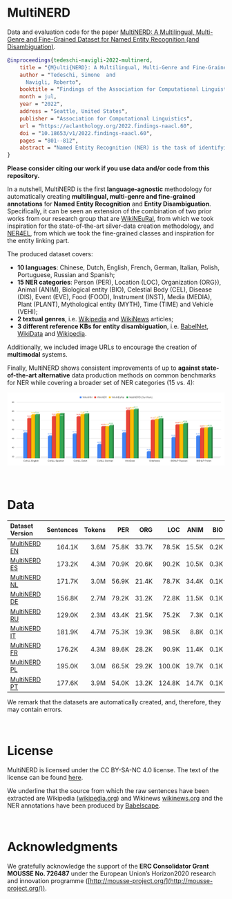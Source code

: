 # MultiNERD

Data and evaluation code for the paper [MultiNERD: A Multilingual, Multi-Genre and Fine-Grained Dataset for Named Entity Recognition (and Disambiguation)](https://aclanthology.org/2022.findings-naacl.60/).

```bibtex
@inproceedings{tedeschi-navigli-2022-multinerd,
    title = "{M}ulti{NERD}: A Multilingual, Multi-Genre and Fine-Grained Dataset for Named Entity Recognition (and Disambiguation)",
    author = "Tedeschi, Simone  and
      Navigli, Roberto",
    booktitle = "Findings of the Association for Computational Linguistics: NAACL 2022",
    month = jul,
    year = "2022",
    address = "Seattle, United States",
    publisher = "Association for Computational Linguistics",
    url = "https://aclanthology.org/2022.findings-naacl.60",
    doi = "10.18653/v1/2022.findings-naacl.60",
    pages = "801--812",
    abstract = "Named Entity Recognition (NER) is the task of identifying named entities in texts and classifying them through specific semantic categories, a process which is crucial for a wide range of NLP applications. Current datasets for NER focus mainly on coarse-grained entity types, tend to consider a single textual genre and to cover a narrow set of languages, thus limiting the general applicability of NER systems.In this work, we design a new methodology for automatically producing NER annotations, and address the aforementioned limitations by introducing a novel dataset that covers 10 languages, 15 NER categories and 2 textual genres.We also introduce a manually-annotated test set, and extensively evaluate the quality of our novel dataset on both this new test set and standard benchmarks for NER.In addition, in our dataset, we include: i) disambiguation information to enable the development of multilingual entity linking systems, and ii) image URLs to encourage the creation of multimodal systems.We release our dataset at https://github.com/Babelscape/multinerd.",
}
```

**Please consider citing our work if you use data and/or code from this repository.**

In a nutshell, MultiNERD is the first **language-agnostic** methodology for automatically creating **multilingual, multi-genre and fine-grained annotations** for **Named Entity Recognition** and **Entity Disambiguation**. Specifically, it can be seen an extension of the combination of two prior works from our research group that are [WikiNEuRal](https://www.github.com/Babelscape/wikineural), from which we took inspiration for the state-of-the-art silver-data creation methodology, and [NER4EL](https://www.github.com/Babelscape/NER4EL), from which we took the fine-grained classes and inspiration for the entity linking part. 

The produced dataset covers:
- **10 languages**: Chinese, Dutch, English, French, German, Italian, Polish, Portuguese, Russian and Spanish;
- **15 NER categories**: Person (PER), Location (LOC), Organization (ORG}), Animal (ANIM), Biological entity (BIO), Celestial Body (CEL), Disease (DIS), Event (EVE), Food (FOOD), Instrument (INST), Media (MEDIA), Plant (PLANT), Mythological entity (MYTH), Time (TIME) and Vehicle (VEHI);
- **2 textual genres**, i.e. [Wikipedia](https://www.wikipedia.org/) and [WikiNews](https://www.wikinews.org/) articles;
- **3 different reference KBs for entity disambiguation**, i.e. [BabelNet](https://babelnet.org/), [WikiData](https://www.wikidata.org) and [Wikipedia](https://www.wikipedia.org/). 

Additionally, we included image URLs to encourage the creation of **multimodal** systems.

Finally, MultiNERD shows consistent improvements of up to **against state-of-the-art alternative** data production methods on common benchmarks for NER while covering a broader set of NER categories (15 vs. 4):

![comparison](img/coarse_results.png)

<br>

# Data

| Dataset Version | Sentences | Tokens | PER | ORG | LOC | ANIM | BIO | CEL | DIS | EVE | FOOD | INST | MEDIA | MYTH | PLANT | TIME | VEHI | OTHER |
| :------------- | -------------: | -------------: | -------------: | -------------: | -------------: | -------------: | -------------: | -------------: | -------------: | -------------: | -------------: | -------------: | -------------: | -------------: | -------------: | -------------: | -------------: | -------------: |
| [MultiNERD EN](./data/multinerd_en.tsv) | 164.1K | 3.6M | 75.8K | 33.7K | 78.5K | 15.5K | 0.2K | 2.8K | 11.2K | 3.2K | 11.0K | 0.4K | 7.5K | 0.7K | 9.5K | 3.2K | 0.5K | 3.1M |
| [MultiNERD ES](./data/multinerd_es.tsv) | 173.2K | 4.3M | 70.9K | 20.6K | 90.2K | 10.5K | 0.3K | 2.4K | 8.6K | 6.8K | 7.8K | 0.6K | 8.0K | 1.6K | 7.6K | 45.3K | 0.3K | 3.8M |
| [MultiNERD NL](./data/multinerd_nl.tsv) | 171.7K | 3.0M | 56.9K | 21.4K | 78.7K | 34.4K | 0.1K | 2.1K | 6.1K | 4.7K | 5.6K | 0.2K | 3.8K | 1.3K | 6.3K | 31.0K | 0.4K | 2.7M |
| [MultiNERD DE](./data/multinerd_de.tsv) | 156.8K | 2.7M | 79.2K | 31.2K | 72.8K | 11.5K | 0.1K | 1.4K | 5.2K | 4.0K | 3.6K | 0.1K | 2.8K | 0.8K | 7.8K | 3.3K | 0.5K | 2.4M |
| [MultiNERD RU](./data/multinerd_ru.tsv) | 129.0K | 2.3M | 43.4K | 21.5K | 75.2K | 7.3K | 0.1K | 1.2K | 1.9K | 2.8K | 3.2K | 1.1K | 11.3K | 0.6K | 4.8K | 22.8K | 0.5K | 2.0M |
| [MultiNERD IT](./data/multinerd_it.tsv) | 181.9K | 4.7M | 75.3K | 19.3K | 98.5K | 8.8K | 0.1K | 5.2K | 6.5K | 5.8K | 5.8K | 0.8K | 8.6K | 1.8K | 5.1K | 71.2K | 0.6K | 4.2M |
| [MultiNERD FR](./data/multinerd_fr.tsv) | 176.2K | 4.3M | 89.6K | 28.2K | 90.9K | 11.4K | 0.1K | 2.3K | 3.1K | 7.4K | 3.2K | 0.7K | 8.0K | 2.0K | 4.4K | 27.4K | 0.6K | 3.8M |
| [MultiNERD PL](./data/multinerd_pl.tsv) | 195.0K | 3.0M | 66.5K | 29.2K | 100.0K | 19.7K | 0.1K | 3.3K | 6.5K | 6.7K | 3.3K | 0.6K | 4.9K | 1.3K | 6.6K | 44.1K | 0.7K | 2.5M |
| [MultiNERD PT](./data/multinerd_pt.tsv) | 177.6K | 3.9M | 54.0K | 13.2K | 124.8K | 14.7K | 0.1K | 4.2K | 6.8K | 5.9K | 5.4K | 0.6K | 9.1K | 1.6K | 9.2K | 48.6K | 0.3K | 3.4M |


We remark that the datasets are automatically created, and, therefore, they may contain errors. 

<br>



# License 
MultiNERD is licensed under the CC BY-SA-NC 4.0 license. The text of the license can be found [here](./LICENSE).

We underline that the source from which the raw sentences have been extracted are Wikipedia ([wikipedia.org](https://www.wikipedia.org/)) and Wikinews [wikinews.org](https://www.wikinews.org/) and the NER annotations have been produced by [Babelscape](https://babelscape.com/).

<br>

# Acknowledgments
We gratefully acknowledge the support of the **ERC Consolidator Grant MOUSSE No. 726487** under the European Union’s Horizon2020 research and innovation programme ([http://mousse-project.org/](http://mousse-project.org/)).
